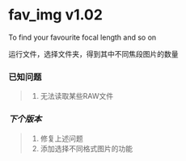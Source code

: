 # fav_img v1.02
To find your favourite focal length and so on

运行文件，选择文件夹，得到其中不同焦段图片的数量

### 已知问题

> 1. 无法读取某些RAW文件

### *下个版本*

> 1. 修复上述问题
> 2. 添加选择不同格式图片的功能
